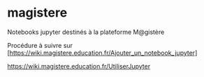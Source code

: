 # magistere
Notebooks jupyter destinés à la plateforme M@gistère

Procédure à suivre sur [https://wiki.magistere.education.fr/Ajouter_un_notebook_jupyter]

https://wiki.magistere.education.fr/UtiliserJupyter
